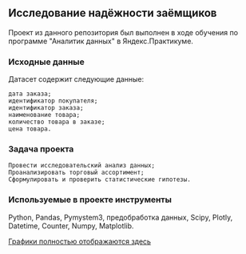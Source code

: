 ##  Исследование надёжности заёмщиков

Проект из данного репозитория был выполнен в ходе обучения по программе "Аналитик данных" в Яндекс.Практикуме.

### Исходные данные
Датасет содержит следующие данные:
    
    дата заказа;
    идентификатор покупателя;
    идентификатор заказа;
    наименование товара;
    количество товара в заказе;
    цена товара.
    
    
### Задача проекта
    Провести исследовательский анализ данных;
    Проанализировать торговый ассортимент;
    Сформулировать и проверить статистические гипотезы.
### Используемые в проекте инструменты
Python, Pandas, Pymystem3, предобработка данных, Scipy, Plotly, Datetime, Counter, Numpy, Matplotlib. 

[Графики полностью отображаются здесь](https://nbviewer.ipython.org/github/linapomix/data_analytics/blob/main/ecommerce/ecommerce.ipynb "Перейти к Jupyter nbviewer")
